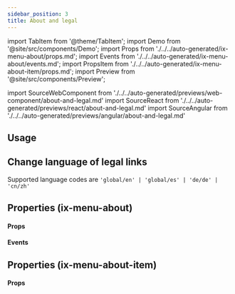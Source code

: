 ```yaml
---
sidebar_position: 3
title: About and legal
---
```


import TabItem from '@theme/TabItem';
import Demo from '@site/src/components/Demo';
import Props from './../../auto-generated/ix-menu-about/props.md';
import Events from './../../auto-generated/ix-menu-about/events.md';
import PropsItem from './../../auto-generated/ix-menu-about-item/props.md';
import Preview from '@site/src/components/Preview';

import SourceWebComponent from './../../auto-generated/previews/web-component/about-and-legal.md'
import SourceReact from './../../auto-generated/previews/react/about-and-legal.md'
import SourceAngular from './../../auto-generated/previews/angular/about-and-legal.md'

## Usage

<Preview name="about-and-legal" height="30rem">
  <TabItem value="javascript">
    <SourceWebComponent />
  </TabItem>
  <TabItem value="react">
    <SourceReact />
  </TabItem>
  <TabItem value="angular">
    <SourceAngular />
  </TabItem>
</Preview>

## Change language of legal links

Supported language codes are `'global/en' | 'global/es' | 'de/de' | 'cn/zh'`

## Properties (ix-menu-about)

#### Props

<Props />

#### Events

<Events />

## Properties (ix-menu-about-item)

#### Props

<PropsItem />
